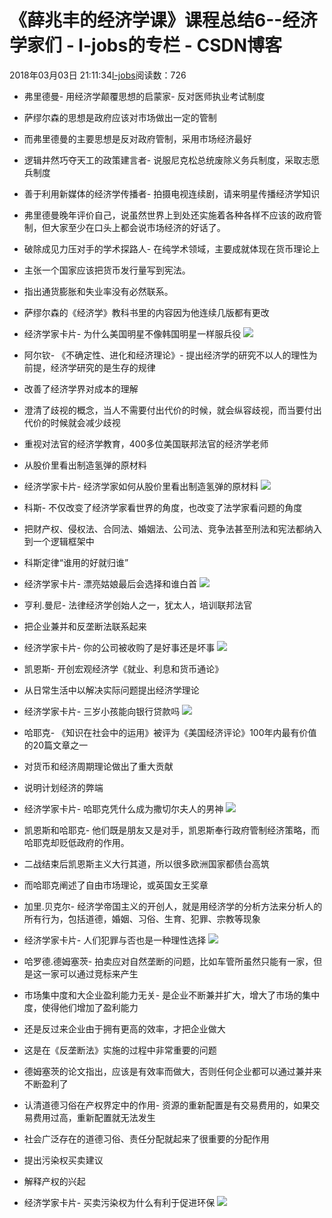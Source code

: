 # 《薛兆丰的经济学课》课程总结6--经济学家们 - l-jobs的专栏 - CSDN博客





2018年03月03日 21:11:34[l-jobs](https://me.csdn.net/qq_26010491)阅读数：726







- 弗里德曼- 用经济学颠覆思想的启蒙家- 反对医师执业考试制度
- 萨缪尔森的思想是政府应该对市场做出一定的管制
- 而弗里德曼的主要思想是反对政府管制，采用市场经济最好

- 逻辑井然巧夺天工的政策建言者- 说服尼克松总统废除义务兵制度，采取志愿兵制度

- 善于利用新媒体的经济学传播者- 拍摄电视连续剧，请来明星传播经济学知识
- 弗里德曼晚年评价自己，说虽然世界上到处还实施着各种各样不应该的政府管制，但大家至少在口头上都会说市场经济的好话了。

- 破除成见力压对手的学术探路人- 在纯学术领域，主要成就体现在货币理论上
- 主张一个国家应该把货币发行量写到宪法。
- 指出通货膨胀和失业率没有必然联系。
- 萨缪尔森的《经济学》教科书里的内容因为他连续几版都有更改

- 经济学家卡片- 为什么美国明星不像韩国明星一样服兵役
![](https://img.mubu.com/document_image/06b41be9-8ed9-40ec-a442-1c1538643fa5-170566.jpg)



- 阿尔钦- 《不确定性、进化和经济理论》- 提出经济学的研究不以人的理性为前提，经济学研究的是生存的规律

- 改善了经济学界对成本的理解
- 澄清了歧视的概念，当人不需要付出代价的时候，就会纵容歧视，而当要付出代价的时候就会减少歧视
- 重视对法官的经济学教育，400多位美国联邦法官的经济学老师
- 从股价里看出制造氢弹的原材料
- 经济学家卡片- 经济学家如何从股价里看出制造氢弹的原材料
![](https://img.mubu.com/document_image/5e14103f-8ec2-4aed-9087-646d3293e47a-170566.jpg)



- 科斯- 不仅改变了经济学家看世界的角度，也改变了法学家看问题的角度
- 把财产权、侵权法、合同法、婚姻法、公司法、竞争法甚至刑法和宪法都纳入到一个逻辑框架中
- 科斯定律“谁用的好就归谁”
- 经济学家卡片- 漂亮姑娘最后会选择和谁白首
![](https://img.mubu.com/document_image/3ee67627-def6-4fd9-82d8-626c83198c59-170566.jpg)



- 亨利.曼尼- 法律经济学创始人之一，犹太人，培训联邦法官
- 把企业兼并和反垄断法联系起来
- 经济学家卡片- 你的公司被收购了是好事还是坏事
![](https://img.mubu.com/document_image/55979835-1215-4b76-ac7d-c82a6bfe7625-170566.jpg)



- 凯恩斯- 开创宏观经济学《就业、利息和货币通论》
- 从日常生活中以解决实际问题提出经济学理论
- 经济学家卡片- 三岁小孩能向银行贷款吗
![](https://img.mubu.com/document_image/37086d85-9e8b-41cb-814e-dfba21e1f266-170566.jpg)



- 哈耶克- 《知识在社会中的运用》被评为《美国经济评论》100年内最有价值的20篇文章之一
- 对货币和经济周期理论做出了重大贡献
- 说明计划经济的弊端
- 经济学家卡片- 哈耶克凭什么成为撒切尔夫人的男神
![](https://img.mubu.com/document_image/6ecbff7c-1fb5-4462-a24c-9a21c52f068e-170566.jpg)



- 凯恩斯和哈耶克- 他们既是朋友又是对手，凯恩斯奉行政府管制经济策略，而哈耶克却贬低政府的作用。
- 二战结束后凯恩斯主义大行其道，所以很多欧洲国家都债台高筑
- 而哈耶克阐述了自由市场理论，或英国女王奖章

- 加里.贝克尔- 经济学帝国主义的开创人，就是用经济学的分析方法来分析人的所有行为，包括道德，婚姻、习俗、生育、犯罪、宗教等现象
- 经济学家卡片- 人们犯罪与否也是一种理性选择
![](https://img.mubu.com/document_image/11bfb1b1-e342-4695-b727-e6d16120cee8-170566.jpg)



- 哈罗德.德姆塞茨- 拍卖应对自然垄断的问题，比如车管所虽然只能有一家，但是这一家可以通过竞标来产生
- 市场集中度和大企业盈利能力无关- 是企业不断兼并扩大，增大了市场的集中度，使得他们增加了盈利能力
- 还是反过来企业由于拥有更高的效率，才把企业做大
- 这是在《反垄断法》实施的过程中非常重要的问题
- 德姆塞茨的论文指出，应该是有效率而做大，否则任何企业都可以通过兼并来不断盈利了

- 认清道德习俗在产权界定中的作用- 资源的重新配置是有交易费用的，如果交易费用过高，重新配置就无法发生
- 社会广泛存在的道德习俗、责任分配就起来了很重要的分配作用

- 提出污染权买卖建议
- 解释产权的兴起
- 经济学家卡片- 买卖污染权为什么有利于促进环保
![](https://img.mubu.com/document_image/5a02f7e1-60f1-4b44-b7e0-6a56bdac4a99-170566.jpg)






